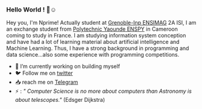 ### Hello World ! 👋☺️


Hey you, I'm Nprime! Actually student at [Grenoble-Inp ENSIMAG](https://ensimag.grenoble-inp.fr/) 2A ISI, I am an exchange student from [Polytechnic Yaounde ENSPY](https://www.polytechnique.cm) in Cameroon coming to study in France. I am studying information system conception and have had a lot of learning material about artificial intelligence and Machine Learning. Thus, I have a strong background in programming and data science...also some experience with programming competitions.

- 🔭 I’m currently working on building myself
- 🐦️ Follow me on [twitter](https://twitter.com/nprime496)
- 📥️ reach me on [Telegram](https://t.me/nprime496)
- ⚡ : *" Computer Science is no more about computers than Astronomy is about telescopes."* (Edsger Dijkstra)
